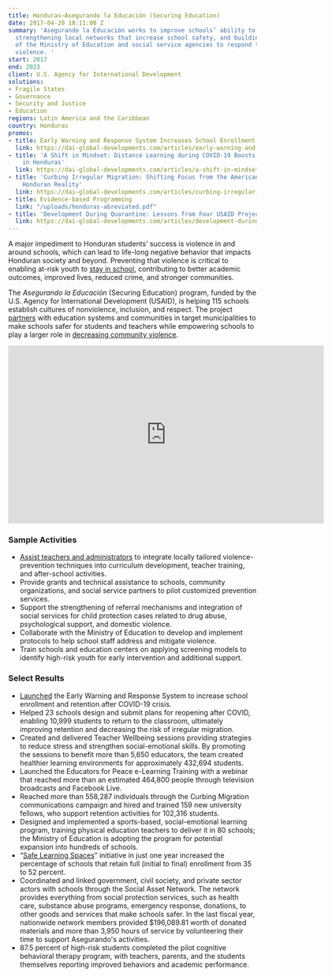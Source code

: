```yaml
---
title: Honduras—Asegurando la Educación (Securing Education)
date: 2017-04-20 18:11:00 Z
summary: 'Asegurando la Educación works to improve schools’ ability to prevent violence,
  strengthening local networks that increase school safety, and building the capacity
  of the Ministry of Education and social service agencies to respond to school-based
  violence. '
start: 2017
end: 2023
client: U.S. Agency for International Development
solutions:
- Fragile States
- Governance
- Security and Justice
- Education
regions: Latin America and the Caribbean
country: Honduras
promos:
- title: Early Warning and Response System Increases School Enrollment and Retention
  link: https://dai-global-developments.com/articles/early-warning-and-response-system-increases-school-enrollment-and-retention
- title: 'A Shift in Mindset: Distance Learning during COVID-19 Boosts Participation
    in Honduras'
  link: https://dai-global-developments.com/articles/a-shift-in-mindset-distance-learning-during-covid-19-boosts-participation-in-honduras
- title: 'Curbing Irregular Migration: Shifting Focus from the American Dream to the
    Honduran Reality'
  link: https://dai-global-developments.com/articles/curbing-irregular-migration-shifting-focus-from-the-american-dream-to-the-honduran-reality
- title: Evidence-based Programming
  link: "/uploads/honduras-abreviated.pdf"
- title: 'Development During Quarantine: Lessons from Four USAID Projects'
  link: https://dai-global-developments.com/articles/development-during-quarantine-lessons-from-four-usaid-projects
---
```


A major impediment to Honduran students’ success is violence in and around schools, which can lead to life-long negative behavior that impacts Honduran society and beyond. Preventing that violence is critical to enabling at-risk youth to [stay in school](https://dai-global-developments.com/articles/safe-learning-spaces-in-honduras-curb-undocumented-migration), contributing to better academic outcomes, improved lives, reduced crime, and stronger communities.

The *Asegurando la Educación* (Securing Education) program, funded by the U.S. Agency for International Development (USAID), is helping 115 schools establish cultures of nonviolence, inclusion, and respect. The project [partners]((https://eccnetwork.net/peer-violence-bullying/)) with education systems and communities in target municipalities to make schools safer for students and teachers while empowering schools to play a larger role in [decreasing community violence](https://www.baselgovernance.org/blog/el-salvadors-rule-law-election-deserves-our-support-heres-how).

<iframe src="https://player.vimeo.com/video/340415699" width="640" height="360" frameborder="0" allow="autoplay; fullscreen" allowfullscreen></iframe>

### Sample Activities

* [Assist teachers and administrators](http://dai-global-developments.com/articles/baseline-study-prompts-school-officials-to-counter-violence-in-honduras/) to integrate locally tailored violence-prevention techniques into curriculum development, teacher training, and after-school activities.
* Provide grants and technical assistance to schools, community organizations, and social service partners to pilot customized prevention services.
* Support the strengthening of referral mechanisms and integration of social services for child protection cases related to drug abuse, psychological support, and domestic violence.
* Collaborate with the Ministry of Education to develop and implement protocols to help school staff address and mitigate violence.
* Train schools and education centers on applying screening models to identify high-risk youth for early intervention and additional support.

### Select Results

* [Launched](https://dai-global-developments.com/articles/early-warning-and-response-system-increases-school-enrollment-and-retention) the Early Warning and Response System to increase school enrollment and retention after COVID-19 crisis. 
* Helped 23 schools design and submit plans for reopening after COVID, enabling 10,999 students to return to the classroom, ultimately improving retention and decreasing the risk of irregular migration.
* Created and delivered Teacher Wellbeing sessions providing strategies to reduce stress and strengthen social-emotional skills. By promoting the sessions to benefit more than 5,650 educators, the team created healthier learning environments for approximately 432,694 students.
* Launched the Educators for Peace e-Learning Training with a webinar that reached more than an estimated 464,800 people through television broadcasts and Facebook Live. 
* Reached more than 558,287 individuals through the Curbing Migration communications campaign and hired and trained 159 new university fellows, who support retention activities for 102,316 students.
* Designed and implemented a sports-based, social-emotional learning program, training physical education teachers to deliver it in 80 schools; the Ministry of Education is adopting the program for potential expansion into hundreds of schools.  
* “[Safe Learning Spaces](https://dai-global-developments.com/articles/safe-learning-spaces-in-honduras-curb-undocumented-migration)” initiative in just one year increased the percentage of schools that retain full (initial to final) enrollment from 35 to 52 percent.
* Coordinated and linked government, civil society, and private sector actors with schools through the Social Asset Network. The network provides everything from social protection services, such as health care, substance abuse programs, emergency response, donations, to other goods and services that make schools safer. In the last fiscal year, nationwide network members provided $196,089.81 worth of donated materials and more than 3,950 hours of service by volunteering their time to support Asegurando's activities. 
* 87.5 percent of high-risk students completed the pilot cognitive behavioral therapy program, with teachers, parents, and the students themselves reporting improved behaviors and academic performance.